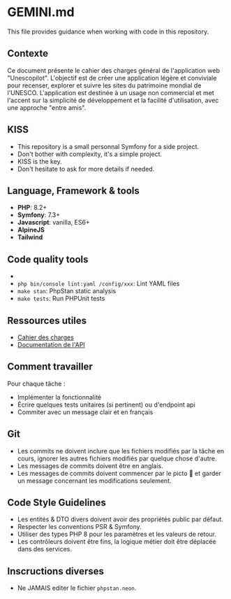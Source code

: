 # GEMINI.md

This file provides guidance when working with code in this repository.

## Contexte

Ce document présente le cahier des charges général de l'application web "Unescopilot".
L'objectif est de créer une application légère et conviviale pour recenser, explorer et suivre les sites
du patrimoine mondial de l'UNESCO. L'application est destinée à un usage non commercial et met l'accent
sur la simplicité de développement et la facilité d'utilisation, avec une approche "entre amis".

## KISS

- This repository is a small personnal Symfony for a side project.
- Don't bother with complexity, it's a simple project.
- KISS is the key.
- Don't hesitate to ask for more details if needed.

## Language, Framework & tools

- **PHP**: 8.2+
- **Symfony**: 7.3+
- **Javascript**: vanilla, ES6+
- **AlpineJS**
- **Tailwind**

## Code quality tools
- 
- `php bin/console lint:yaml /config/xxx`: Lint YAML files
- `make stan`: PhpStan static analysis
- `make tests`: Run PHPUnit tests

## Ressources utiles

- [Cahier des charges](doc/specifications.md)
- [Documentation de l'API](doc/apidoc.md)

## Comment travailler

Pour chaque tâche :
- Implémenter la fonctionnalité
- Écrire quelques tests unitaires (si pertinent) ou d'endpoint api
- Commiter avec un message clair et en français

## Git

- Les commits ne doivent inclure que les fichiers modifiés par la tâche en cours, ignorer les autres fichiers modifiés par quelque chose d'autre.
- Les messages de commits doivent être en anglais.
- Les messages de commits doivent commencer par le picto 🤖 et garder un message concernant les modifications seulement.

## Code Style Guidelines

- Les entités & DTO divers doivent avoir des propriétés public par défaut.
- Respecter les conventions PSR & Symfony.
- Utiliser des types PHP 8 pour les paramètres et les valeurs de retour.
- Les contrôleurs doivent être fins, la logique métier doit être déplacée dans des services.

## Inscructions diverses

- Ne JAMAIS editer le fichier `phpstan.neon`.

